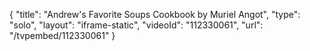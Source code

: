 {
    "title": "Andrew's Favorite Soups Cookbook by Muriel Angot",
    "type": "solo",
    "layout": "iframe-static",
    "videoId": "112330061",
    "url": "\/tvpembed\/112330061"
}
